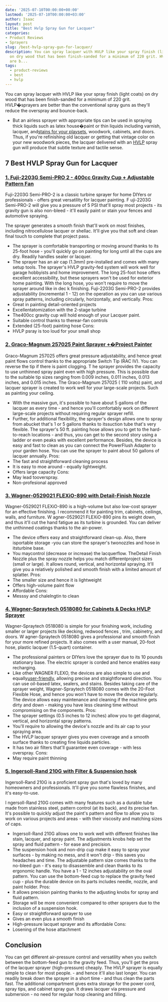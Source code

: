 ```yaml
---
date: '2025-07-10T00:00:00+00:00'
lastmod: '2025-07-10T00:00:00+03:00'
author: Isaac
layout: post
title: "Best Hvlp Spray Gun for Lacquer"
categories:
- Product Reviews
- Sprayers
slug: /best-hvlp-spray-gun-for-lacquer/
description: You can spray lacquer with HVLP like your spray finish (light coats)
  on dry wood that has been finish-sanded for a minimum of 220 grit. HVLP�sprayers
  are b...
tags: 
  - product-reviews
  - best
  - hvlp
---
```

You can spray lacquer with HVLP like your spray finish (light coats) on dry wood that has been finish-sanded for a minimum of 220 grit. HVLP�sprayers are better than the conventional spray guns as they'll reduce the overspray and bounce-back.
- But an airless sprayer with appropriate tips can be used in spraying thick liquids such as latex house�paint or thin liquids including varnish, lacquer, and[stains for your playsets](https://pestpolicy.com/[best](/posts/best-chipmunk-repellents/)-stain-for-swing-set/), woodwork, cabinets, and doors.
Thus, if you're refinishing old lacquer or getting that vintage color on your new woodwork pieces, the lacquer delivered with an [HVLP](/posts/best-hvlp-paint-sprayer-for-cabinets/) spray gun will produce that subtle texture and tactile sense.
## 7 Best HVLP Spray Gun for Lacquer
### [1. Fuji-2203G Semi-PRO 2 - 400cc Gravity Cup + Adjustable Pattern Fan](https://www.amazon.com/dp/B00D4NPPQY/?tag=p-policy-20)
Fuji-2203G Semi-PRO-2 is a classic
turbine sprayer
for home DIYers or professionals - offers great versatility for lacquer painting.
F
uji-2203G Semi-PRO-2 will give you a pressure of 5 PSI that'll spray most projects - its gravity gun is also non-bleed - it'll easily paint or stain your fences and automotive spraying.

The sprayer generates a smooth finish that'll work on most finishes, including nitrocellulose lacquer or shellac. It'll give you that soft and clean final touch to complete that project pass.
- The sprayer is comfortable transporting or moving around thanks to its 25-foot hose - you'll quickly go on painting for long until all the cups are dry. Readily handles sealer or lacquer.
- The sprayer has an air cap (1.3mm) pre-installed and comes with many setup tools. The sprayer's HVLP gravity-fed system will work well for garage hobbyists and home improvement.
The long 25-foot hose offers excellent accessibility, but these sprayers won't be used for exterior home painting. With the long hose, you won't require to move the sprayer around like in
dec
k finishing.
Fuji-2203G Semi-PRO-2 provides adjustability (incremental 1 - 12) on the operation as you can use various spray patterns, including circularly, horizontally, and vertically.
Pros:
- Great in painting detail-oriented projects
- Excellentatomization with the 2-stage turbine
- The400cc gravity cup will hold enough of your Lacquer paint.
- Suitable control thanks to therear-fan controls
- Extended (25-foot) painting hose
Cons:
- HVLP psray is too loud for your small shop
### [2. Graco-Magnum 257025 Paint Sprayer +�Project Painter](https://www.amazon.com/dp/B004Z2090U/?tag=p-policy-20)
Graco-Magnum 257025 offers great pressure adjustability, and hence great paint flows control thanks to the appropriate
Switch Tip (RAC IV). You can reverse the tip if there is paint clogging.
T
he sprayer provides the capacity to use unthinned spray paint even with high pressure. This is possible due to the suitable tip sizes ranging from
0.009 inches, 0.011 inches, 0.013 inches, and 0.015 inches.
The Graco-Magnum 257025 (
110 volts)
paint, and lacquer sprayer is created to work well for your large-scale projects. Such as painting your ceiling.
- With the massive gun, it's possible to have about 5 gallons of the lacquer as every time - and hence you'll comfortably work on different large-scale projects without requiring regular sprayer refill.
- Further, for additional flexibility, the sprayer's design allows one to spray from abucket that's 1 or 5 gallons thanks to itssuction tube that's very flexible.
The sprayer's
50 ft. painting hose allows you to get to the hard-to-reach locations - and thus, you can get to the
second story using a ladder
or even peaks with excellent performance.
Besides, the device is easy and fast to clean as you can connect the
PowerFlush Adapter to your garden hose. You can use the sprayer to paint about
50 gallons of lacquer annually.
Pros:
- The fast and straightforward cleaning process
- It is easy to moe around - equally lightweight.
- Offers large capacity
Cons:
- May lead tooverspray.
- Non-profesional approved
### [3. Wagner-0529021 FLEXiO-890 with Detail-Finish Nozzle](https://www.amazon.com/dp/B00IA8EVIQ/?tag=p-policy-20)
Wagner-0529021 FLEXiO-890 is a high-volume but also low-cost sprayer for an effective finishing. I recommend it for painting
trim, cabinets, ceilings, walls, and furniture.
W
agner-0529021 FLEXiO-890 pins its
weight down, and thus it'll cut the
hand fatigue as its
turbine
is
grounded. You can deliver the
unthinned coatings thanks to the air-power.
- The device offers easy and straightforward clean-up. Also, there isportable storage -you can store the sprayer's twonozzles and hose in itsturbine base.
- You maycontrol (decrease or increase) the lacquerflow. TheDetail Finish Nozzle plus the spray nozzle helps you match differentproject sizes (small or large).
It allows
round, vertical, and horizontal spraying. It'll give you a relatively polished and smooth finish with a limited amount of splatter.
Pros:
- The smaller size and hence it is lightweight
- Offers high-volume paint flow
- Affordable
Cons:
- Messsy and chalelngtin to clean
### [4. Wagner-Spraytech 0518080 for Cabinets & Decks HVLP Sprayer](https://www.amazon.com/dp/B003PGQI48/?tag=p-policy-20)
Wagner-Spraytech 0518080 is simple for your finishing work, including smaller or larger projects like decking,
redwood fences
, trim, cabinetry, and doors.
W
agner-Spraytech 0518080 gives a professional and smooth finish for your more refined projects. It also comes with a user manual, 20-foot hose, plastic lacquer (1.5-quart) container.
- The professional painters or DIYers love the sprayer due to its 10 pounds stationary base. The electric sprayer is corded and hence enables easy recharging.
- Like other WAGNER FLEXO, the devices are also simple to use and equally[user-friendly](https://pestpolicy.com/wagner-flexio-3000/), allowing precise and straightforward direction. You can use oil-based latex, sealers, and stains.
Besides taking care of the sprayer weight, Wagner-Spraytech 0518080 comes with the 20-Foot Flexible Hose, and hence you won't have to move the device regularly.
The device allows easy maintenance and cleaning if the machine gets dirty and down - making you have less cleaning time without compromising on the components.
Pros:
- The sprayer settings (0.5 inches to 12 inches) allow you to get diagonal, vertical, and horizontal spray patterns.
- You'll require to allowing the device's nozzle and its air cap to your spraying area.
- The HVLP lacquer sprayer gives you even coverage and a smooth surface thanks to creating fine liquids particles.
- It has two air filters that'll guarantee even coverage - with less overspray.
Cons:
- May require paint thinning
### [5. Ingersoll-Rand 210G with Filter & Suspension hook](https://www.amazon.com/dp/B000VHCKBO/?tag=p-policy-20)
Ingersoll-Rand 210G is a proficient spray gun that's loved by many homeowners and professionals. It'll give you some flawless finishes, and it's easy-to-use.

I
ngersoll-Rand 210G comes with many features such as a durable tube made from stainless steel, pattern control (at its back), and its precise fan.
It's possible to quickly adjust the paint's pattern and flow to allow you to work on various projects and areas - with their viscosity and matching sizes of caps.
- Ingersoll-Rand 210G allows one to work well with different finishes like stain, lacquer, and spray paint. The adjustments knobs help set the spray and fluid pattern - for ease and precision.
- The suspension hook and non-drip cup make it easy to spray your surfaces - by making no mess, and it won't drip - this saves you headaches and time.
The adjustable pattern size comes thanks to the no-bleed gun - it's easy to disassemble and clean thanks to its ergonomic handle. You have a 1 - 12 inches adjustability on the oval pattern.
You can use the bottom-feed cup to replace the gravity feed cup -
plus the durable device on its parts includes needle, nozzle, and paint holder.
Pros:
- It allows precision painting thanks to the adjusting knobs for spray and fluid pattern.
- Storage will be more convenient compared to other sprayers due to the inclusion of a suspension hook.
- Easy or straightforward sprayer to use
- Gives an even plus a smooth finish
- High-pressure lacquet sprayer and its affordable
Cons:
- Losening of the hose attachment
## Conclusion
You can get different air-pressure control and versatility when you switch between the bottom-feed gun to the gravity feed. Thus, you'll get the pros of the lacquer sprayer (high-pressure) cheaply.
The HVLP sprayer is equally simple to clean for most people. - and hence it'll also last longer.
You can readily break down the sprayer in a short time - and thus clean the parts fast.
The additional
compartment gives extra storage for the power cord, spray tips, and cabinet spray gun. It draws lacquer via pressure and submersion - no need for regular hoop cleaning and filling.
